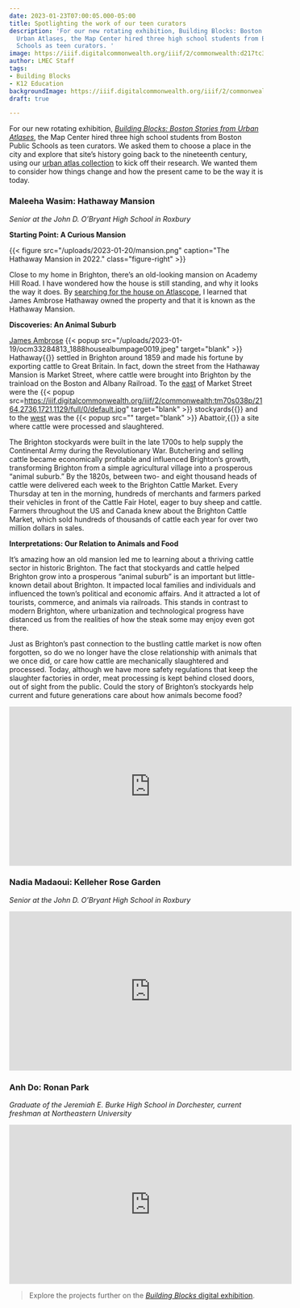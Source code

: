 ```yaml
---
date: 2023-01-23T07:00:05.000-05:00
title: Spotlighting the work of our teen curators
description: 'For our new rotating exhibition, Building Blocks: Boston Stories from
  Urban Atlases, the Map Center hired three high school students from Boston Public
  Schools as teen curators. '
image: https://iiif.digitalcommonwealth.org/iiif/2/commonwealth:d217tc36d/558,786,7789,4779/full/0/default.jpg
author: LMEC Staff
tags:
- Building Blocks
- K12 Education
backgroundImage: https://iiif.digitalcommonwealth.org/iiif/2/commonwealth:d217tc36d/558,786,7789,4779/full/0/default.jpg
draft: true

---
```

For our new rotating exhibition, [_Building Blocks: Boston Stories from Urban Atlases_](https://www.leventhalmap.org/digital-exhibitions/building-blocks/), the Map Center hired three high school students from Boston Public Schools as teen curators. We asked them to choose a place in the city and explore that site’s history going back to the nineteenth century, using our [urban atlas collection](https://collections.leventhalmap.org/search?utf8=%E2%9C%93&q=urban+atlas&search_field=all_fields) to kick off their research. We wanted them to consider how things change and how the present came to be the way it is today.

### Maleeha Wasim: Hathaway Mansion

_Senior at the John D. O’Bryant High School in Roxbury_

**Starting Point: A Curious Mansion**

{{< figure src="/uploads/2023-01-20/mansion.png" caption="The Hathaway Mansion in 2022." class="figure-right" >}}

Close to my home in Brighton, there’s an old-looking mansion on Academy Hill Road. I have wondered how the house is still standing, and why it looks the way it does. By [searching for the house on Atlascope](https://atlascope.org/#/view:share$mode:glass$center:-71.15433,42.34701$zoom:19.00$base:maptiler-streets$overlay:ark:/76611/al88zw3ur), I learned that James Ambrose Hathaway owned the property and that it is known as the Hathaway Mansion.

**Discoveries: An Animal Suburb**

[James Ambrose](https://archives.lib.state.ma.us/handle/2452/204154) {{< popup src="/uploads/2023-01-19/ocm33284813_1888housealbumpage0019.jpeg"  target="blank" >}} Hathaway{{</popup>}}  settled in Brighton around 1859 and made his fortune by exporting cattle to Great Britain. In fact, down the street from the Hathaway Mansion is Market Street, where cattle were brought into Brighton by the trainload on the Boston and Albany Railroad. To the [east](https://atlascope.org/#/view:share$mode:glass$center:-71.14460,42.35680$zoom:17.50$base:maptiler-streets$overlay:ark:/76611/al7qa79fn) of Market Street were the {{< popup src=https://iiif.digitalcommonwealth.org/iiif/2/commonwealth:tm70s038p/2164,2736,1721,1129/full/0/default.jpg"  target="blank" >}} stockyards{{</popup>}}  and to the [west](https://atlascope.org/#/view:share$mode:glass$center:-71.14975,42.35969$zoom:17.62$base:maptiler-streets$overlay:ark:/76611/al7qa79fn) was the {{< popup src=""  target="blank" >}} Abattoir,{{</popup>}}  a site where cattle were processed and slaughtered. 

The Brighton stockyards were built in the late 1700s to help supply the Continental Army during the Revolutionary War. Butchering and selling cattle became economically profitable and influenced Brighton’s growth, transforming Brighton from a simple agricultural village into a prosperous “animal suburb.” By the 1820s, between two- and eight thousand heads of cattle were delivered each week to the Brighton Cattle Market. Every Thursday at ten in the morning, hundreds of merchants and farmers parked their vehicles in front of the Cattle Fair Hotel, eager to buy sheep and cattle. Farmers throughout the US and Canada knew about the Brighton Cattle Market, which sold hundreds of thousands of cattle each year for over two million dollars in sales.

**Interpretations: Our Relation to Animals and Food**

It’s amazing how an old mansion led me to learning about a thriving cattle sector in historic Brighton. The fact that stockyards and cattle helped Brighton grow into a prosperous “animal suburb” is an important but little-known detail about Brighton. It impacted local families and individuals and influenced the town’s political and economic affairs. And it attracted a lot of tourists, commerce, and animals via railroads. This stands in contrast to modern Brighton, where urbanization and technological progress have distanced us from the realities of how the steak some may enjoy even got there.

Just as Brighton’s past connection to the bustling cattle market is now often forgotten, so do we no longer have the close relationship with animals that we once did, or care how cattle are mechanically slaughtered and processed. Today, although we have more safety regulations that keep the slaughter factories in order, meat processing is kept behind closed doors, out of sight from the public. Could the story of Brighton’s stockyards help current and future generations care about how animals become food?

<iframe width="560" height="315" src="https://www.youtube.com/embed/5boiWt6Znw0" title="YouTube video player" frameborder="0" allow="accelerometer; autoplay; clipboard-write; encrypted-media; gyroscope; picture-in-picture; web-share" allowfullscreen></iframe>

### Nadia Madaoui: Kelleher Rose Garden

_Senior at the John D. O’Bryant High School in Roxbury_

<iframe width="560" height="315" src="https://www.youtube.com/embed/ZMMxC91xXvM" title="YouTube video player" frameborder="0" allow="accelerometer; autoplay; clipboard-write; encrypted-media; gyroscope; picture-in-picture; web-share" allowfullscreen></iframe>

### Anh Do: Ronan Park

_Graduate of the Jeremiah E. Burke High School in Dorchester, current freshman at Northeastern University_

<iframe width="560" height="315" src="https://www.youtube.com/embed/Dh8Uw46of3w" title="YouTube video player" frameborder="0" allow="accelerometer; autoplay; clipboard-write; encrypted-media; gyroscope; picture-in-picture; web-share" allowfullscreen></iframe>

> Explore the projects further on the [_Building Blocks_ digital exhibition](https://www.leventhalmap.org/digital-exhibitions/building-blocks/teen-curators/).